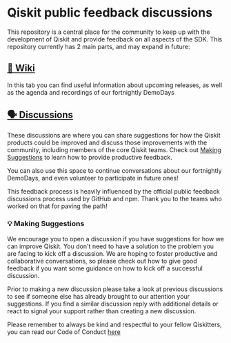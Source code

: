 # Qiskit public feedback discussions

This repository is a central place for the community to keep up with the development of Qiskit and provide feedback on all aspects of the SDK. This repository currently has 2 main parts, and may expand in future:

## [📄 Wiki](https://github.com/qiskit-community/feedback/wiki)
In this tab you can find useful information about upcoming releases, as well as the agenda and recordings of our fortnightly DemoDays

## [🗣 Discussions](https://github.com/qiskit-community/feedback/discussions)
These discussions are where you can share suggestions for how the Qiskit products could be improved and discuss those improvements with the community, including members of the core Qiskit teams. Check out [Making Suggestions](#making-suggestions) to learn how to provide productive feedback.

You can also use this space to continue conversations about our fortnightly DemoDays, and even volunteer to participate in future ones!

This feedback process is heavily influenced by the official public feedback discussions process used by GitHub and npm. Thank you to the teams who worked on that for paving the path!

### 💡 Making Suggestions
We encourage you to open a discussion if you have suggestions for how we can improve Qiskit. You don't need to have a solution to the problem you are facing to kick off a discussion. We are hoping to foster productive and collaborative conversations, so please check out how to give good feedback if you want some guidance on how to kick off a successful discussion.

Prior to making a new discussion please take a look at previous discussions to see if someone else has already brought to our attention your suggestions. If you find a similar discussion reply with additional details or react to signal your support rather than creating a new discussion.

Please remember to always be kind and respectful to your fellow Qiskitters, you can read our Code of Conduct [here](https://github.com/Qiskit/qiskit/blob/master/CODE_OF_CONDUCT.md)

